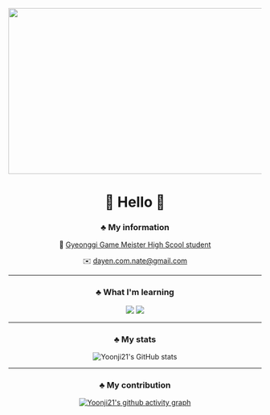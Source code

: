 <p align="center">
  <img src="https://i.esdrop.com/d/f/yO1460wjrf/Lv8ySjYOYS.png"width="780" height="330">
  
</p>

<div align="center">

# 💬 Hello 💬
</div>

<div align="center">

### ♣️ My information
🏫 [Gyeonggi Game Meister High Scool student](https://ggm-h.goeay.kr/ggm-h/main.do)


✉️ dayen.com.nate@gmail.com

* * *
### ♣️ What I'm learning 
<img src="https://img.shields.io/badge/-FFFFFF?style=flat-square&logo=csharp&logoColor=black"/>
<img src="https://img.shields.io/badge/-FFFFFF?style=flat-square&logo=c&logoColor=black"/>
</div>

* * *

<div align="center">

### ♣️ My stats


![Yoonji21's GitHub stats](https://github-readme-stats.vercel.app/api?username=Yoonji21&show_icons=true&theme=graywhite)
</div>

* * *
<div align="center">

### ♣️ My contribution 

[![Yoonji21's github activity graph](https://github-readme-activity-graph.vercel.app/graph?username=Yoonji21&bg_color=FFFFFF&color=000000&line=000000&point=000000&area=true&hide_border=true)](https://github.com/Yoonji21/github-readme-activity-graph)

</div>
